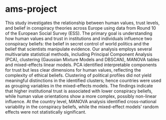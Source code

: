 # ams-project

This study investigates the relationship between human values, trust levels, and belief in conspiracy theories across Europe using data from Round 10 of the European Social Survey (ESS). The primary goal is understanding how human values and trust in institutions and individuals influence two conspiracy beliefs: the belief in secret control of world politics and the belief that scientists manipulate evidence. Our analysis employs several multivariate statistical methods, including Principal Component Analysis (PCA), clustering (Gaussian Mixture Models and DBSCAN), MANOVA tables and mixed-effects linear models. PCA identified interpretable components for trust but less clear dimensions for human values, reflecting the complexity of ethical beliefs. Clustering of political profiles did not yield meaningful distinctions in the identified clusters; hence countries were used as grouping variables in the mixed-effects models. The findings indicate that higher institutional trust is associated with lower conspiracy beliefs, while human value orientations show a more complex, possibly non-linear influence. At the country level, MANOVA analysis identified cross-national variability in the conspiracy beliefs, while the mixed-effect models’ random effects were not statistically significant.
